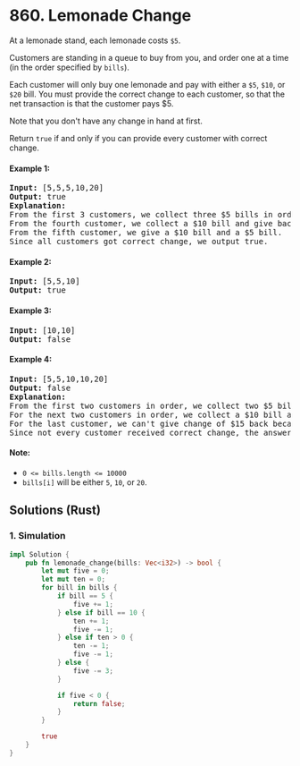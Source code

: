 # 860. Lemonade Change
At a lemonade stand, each lemonade costs ```$5```.

Customers are standing in a queue to buy from you, and order one at a time (in the order specified by ```bills```).

Each customer will only buy one lemonade and pay with either a ```$5```, ```$10```, or ```$20``` bill.  You must provide the correct change to each customer, so that the net transaction is that the customer pays $5.

Note that you don't have any change in hand at first.

Return ```true``` if and only if you can provide every customer with correct change.

#### Example 1:
<pre>
<strong>Input:</strong> [5,5,5,10,20]
<strong>Output:</strong> true
<strong>Explanation:</strong>
From the first 3 customers, we collect three $5 bills in order.
From the fourth customer, we collect a $10 bill and give back a $5.
From the fifth customer, we give a $10 bill and a $5 bill.
Since all customers got correct change, we output true.
</pre>

#### Example 2:
<pre>
<strong>Input:</strong> [5,5,10]
<strong>Output:</strong> true
</pre>

#### Example 3:
<pre>
<strong>Input:</strong> [10,10]
<strong>Output:</strong> false
</pre>

#### Example 4:
<pre>
<strong>Input:</strong> [5,5,10,10,20]
<strong>Output:</strong> false
<strong>Explanation:</strong>
From the first two customers in order, we collect two $5 bills.
For the next two customers in order, we collect a $10 bill and give back a $5 bill.
For the last customer, we can't give change of $15 back because we only have two $10 bills.
Since not every customer received correct change, the answer is false.
</pre>

#### Note:
* ```0 <= bills.length <= 10000```
* ```bills[i]``` will be either ```5```, ```10```, or ```20```.

## Solutions (Rust)

### 1. Simulation
```Rust
impl Solution {
    pub fn lemonade_change(bills: Vec<i32>) -> bool {
        let mut five = 0;
        let mut ten = 0;
        for bill in bills {
            if bill == 5 {
                five += 1;
            } else if bill == 10 {
                ten += 1;
                five -= 1;
            } else if ten > 0 {
                ten -= 1;
                five -= 1;
            } else {
                five -= 3;
            }

            if five < 0 {
                return false;
            }
        }

        true
    }
}
```
